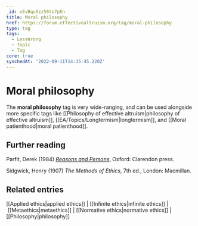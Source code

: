 ```yaml
---
_id: oEvBquSzz56ts7pEn
title: Moral philosophy
href: https://forum.effectivealtruism.org/tag/moral-philosophy
type: tag
tags:
  - LessWrong
  - Topic
  - Tag
core: true
synchedAt: '2022-09-11T14:35:45.220Z'
---
```

# Moral philosophy

The **moral philosophy** tag is very wide-ranging, and can be used alongside more specific tags like [[Philosophy of effective altruism|philosophy of effective altruism]], [[EA/Topics/Longtermism|longtermism]], and [[Moral patienthood|moral patienthood]].

Further reading
---------------

Parfit, Derek (1984) [*Reasons and Persons*](https://en.wikipedia.org/wiki/Special:BookSources/0-19-824908-X), Oxford: Clarendon press.

Sidgwick, Henry (1907) *The Methods of Ethics*, 7th ed., London: Macmillan.

Related entries
---------------

[[Applied ethics|applied ethics]] | [[Infinite ethics|infinite ethics]] | [[Metaethics|metaethics]] | [[Normative ethics|normative ethics]] | [[Philosophy|philosophy]]